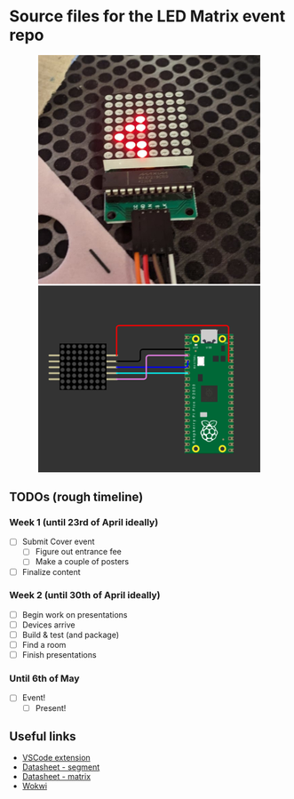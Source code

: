 # Source files for the LED Matrix event repo
<p align="center">
  <img src="img/conway.jpeg" width="400"/>
  <img src="img/circuit.png" width="400"/>
</p>


## TODOs (rough timeline)
### Week 1 (until 23rd of April ideally)
- [ ] Submit Cover event
	- [ ] Figure out entrance fee
	- [ ] Make a couple of posters
- [ ] Finalize content

### Week 2 (until 30th of April ideally)
- [ ] Begin work on presentations
- [ ] Devices arrive
- [ ] Build & test (and package)
- [ ] Find a room
- [ ] Finish presentations

### Until 6th of May
- [ ] Event!
	- [ ] Present!

## Useful links
* [VSCode extension](https://marketplace.visualstudio.com/items?itemName=paulober.pico-w-go)
* [Datasheet - segment](https://datasheets.maximintegrated.com/en/ds/MAX7219-MAX7221.pdf)
* [Datasheet - matrix](https://www.farnell.com/datasheets/29075.pdf)
* [Wokwi](https://wokwi.com/projects/394989199420917761)